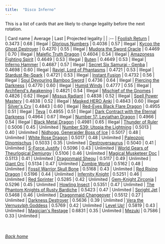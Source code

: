 ```yaml
---
title:  "Disco Inferno"
---
```


This is a list of cards that are likely to change legality before the next rotation.

| Card name | Average | Last | Projected legality |
| :-- |
[Foolish Return](https://db.ygoprodeck.com/card/?search=Foolish%20Return) | 0.3473 | 0.68 | Illegal |
[Glorious Numbers](https://db.ygoprodeck.com/card/?search=Glorious%20Numbers) | 0.4036 | 0.57 | Illegal |
[Kycoo the Ghost Destroyer](https://db.ygoprodeck.com/card/?search=Kycoo%20the%20Ghost%20Destroyer) | 0.4270 | 0.55 | Illegal |
[Mudora the Sword Oracle](https://db.ygoprodeck.com/card/?search=Mudora%20the%20Sword%20Oracle) | 0.4469 | 0.70 | Illegal |
[Malefic Truth Dragon](https://db.ygoprodeck.com/card/?search=Malefic%20Truth%20Dragon) | 0.4604 | 0.54 | Illegal |
[Amazoness Fighting Spirit](https://db.ygoprodeck.com/card/?search=Amazoness%20Fighting%20Spirit) | 0.4649 | 0.53 | Illegal |
[Buten](https://db.ygoprodeck.com/card/?search=Buten) | 0.4649 | 0.53 | Illegal |
[Inferno Hammer](https://db.ygoprodeck.com/card/?search=Inferno%20Hammer) | 0.4687 | 0.57 | Illegal |
[Secret Six Samurai - Genba](https://db.ygoprodeck.com/card/?search=Secret%20Six%20Samurai%20-%20Genba) | 0.4698 | 0.60 | Illegal |
[Raviel, Lord of Phantasms](https://db.ygoprodeck.com/card/?search=Raviel,%20Lord%20of%20Phantasms) | 0.4721 | 0.53 | Illegal |
[Stardust Re-Spark](https://db.ygoprodeck.com/card/?search=Stardust%20Re-Spark) | 0.4721 | 0.53 | Illegal |
[Instant Fusion](https://db.ygoprodeck.com/card/?search=Instant%20Fusion) | 0.4732 | 0.56 | Illegal |
[Soul Devouring Bamboo Sword](https://db.ygoprodeck.com/card/?search=Soul%20Devouring%20Bamboo%20Sword) | 0.4736 | 0.64 | Illegal |
[Piercing the Darkness](https://db.ygoprodeck.com/card/?search=Piercing%20the%20Darkness) | 0.4770 | 0.60 | Illegal |
[Humid Winds](https://db.ygoprodeck.com/card/?search=Humid%20Winds) | 0.4777 | 0.55 | Illegal |
[Archfiend's Awakening](https://db.ygoprodeck.com/card/?search=Archfiend's%20Awakening) | 0.4821 | 0.54 | Illegal |
[Mischief of the Gnomes](https://db.ygoprodeck.com/card/?search=Mischief%20of%20the%20Gnomes) | 0.4826 | 0.62 | Illegal |
[Missus Radiant](https://db.ygoprodeck.com/card/?search=Missus%20Radiant) | 0.4838 | 0.52 | Illegal |
[Spell Power Mastery](https://db.ygoprodeck.com/card/?search=Spell%20Power%20Mastery) | 0.4838 | 0.52 | Illegal |
[Masked HERO Anki](https://db.ygoprodeck.com/card/?search=Masked%20HERO%20Anki) | 0.4843 | 0.60 | Illegal |
[Silver's Cry](https://db.ygoprodeck.com/card/?search=Silver's%20Cry) | 0.4843 | 0.60 | Illegal |
[Red-Eyes Black Flare Dragon](https://db.ygoprodeck.com/card/?search=Red-Eyes%20Black%20Flare%20Dragon) | 0.4955 | 0.51 | Illegal |
[Teva](https://db.ygoprodeck.com/card/?search=Teva) | 0.4955 | 0.51 | Illegal |
[Dark Contract with the Eternal Darkness](https://db.ygoprodeck.com/card/?search=Dark%20Contract%20with%20the%20Eternal%20Darkness) | 0.4964 | 0.67 | Illegal |
[Number 17: Leviathan Dragon](https://db.ygoprodeck.com/card/?search=Number%2017:%20Leviathan%20Dragon) | 0.4966 | 0.54 | Illegal |
[Black Metal Dragon](https://db.ygoprodeck.com/card/?search=Black%20Metal%20Dragon) | 0.4981 | 0.65 | Illegal |
[Thunder of Ruler](https://db.ygoprodeck.com/card/?search=Thunder%20of%20Ruler) | 0.5006 | 0.45 | Unlimited |
[Number S39: Utopia the Lightning](https://db.ygoprodeck.com/card/?search=Number%20S39:%20Utopia%20the%20Lightning) | 0.5013 | 0.40 | Unlimited |
[Nidhogg, Generaider Boss of Ice](https://db.ygoprodeck.com/card/?search=Nidhogg,%20Generaider%20Boss%20of%20Ice) | 0.5017 | 0.48 | Unlimited |
[White Rose Dragon](https://db.ygoprodeck.com/card/?search=White%20Rose%20Dragon) | 0.5017 | 0.48 | Unlimited |
[Paleozoic Dinomischus](https://db.ygoprodeck.com/card/?search=Paleozoic%20Dinomischus) | 0.5033 | 0.35 | Unlimited |
[Destroyersaurus](https://db.ygoprodeck.com/card/?search=Destroyersaurus) | 0.5040 | 0.41 | Unlimited |
[S-Force Justify](https://db.ygoprodeck.com/card/?search=S-Force%20Justify) | 0.5096 | 0.43 | Unlimited |
[World Gears of Theurlogical Demiurgy](https://db.ygoprodeck.com/card/?search=World%20Gears%20of%20Theurlogical%20Demiurgy) | 0.5106 | 0.46 | Unlimited |
[Magical Musketeer Doc](https://db.ygoprodeck.com/card/?search=Magical%20Musketeer%20Doc) | 0.5113 | 0.41 | Unlimited |
[Dragonmaid Sheou](https://db.ygoprodeck.com/card/?search=Dragonmaid%20Sheou) | 0.5117 | 0.49 | Unlimited |
[Giant Orc](https://db.ygoprodeck.com/card/?search=Giant%20Orc) | 0.5134 | 0.47 | Unlimited |
[Zombie World](https://db.ygoprodeck.com/card/?search=Zombie%20World) | 0.5162 | 0.48 | Unlimited |
[Fossil Warrior Skull Bone](https://db.ygoprodeck.com/card/?search=Fossil%20Warrior%20Skull%20Bone) | 0.5168 | 0.43 | Unlimited |
[Red Rising Dragon](https://db.ygoprodeck.com/card/?search=Red%20Rising%20Dragon) | 0.5196 | 0.44 | Unlimited |
[Infernity Knight](https://db.ygoprodeck.com/card/?search=Infernity%20Knight) | 0.5251 | 0.46 | Unlimited |
[Red Sprinter](https://db.ygoprodeck.com/card/?search=Red%20Sprinter) | 0.5285 | 0.42 | Unlimited |
[Gem-Knight Zirconia](https://db.ygoprodeck.com/card/?search=Gem-Knight%20Zirconia) | 0.5296 | 0.45 | Unlimited |
[Howling Insect](https://db.ygoprodeck.com/card/?search=Howling%20Insect) | 0.5351 | 0.47 | Unlimited |
[The Phantom Knights of Rusty Bardiche](https://db.ygoprodeck.com/card/?search=The%20Phantom%20Knights%20of%20Rusty%20Bardiche) | 0.5423 | 0.47 | Unlimited |
[Spright Jet](https://db.ygoprodeck.com/card/?search=Spright%20Jet) | 0.5468 | 0.46 | Unlimited |
[Dragonmaid Changeover](https://db.ygoprodeck.com/card/?search=Dragonmaid%20Changeover) | 0.5512 | 0.27 | Unlimited |
[Darkness Destroyer](https://db.ygoprodeck.com/card/?search=Darkness%20Destroyer) | 0.5636 | 0.39 | Unlimited |
[Vera the Vernusylph Goddess](https://db.ygoprodeck.com/card/?search=Vera%20the%20Vernusylph%20Goddess) | 0.5769 | 0.42 | Unlimited |
[Level Up!](https://db.ygoprodeck.com/card/?search=Level%20Up!) | 0.5819 | 0.43 | Unlimited |
[Magician's Restage](https://db.ygoprodeck.com/card/?search=Magician's%20Restage) | 0.6831 | 0.35 | Unlimited |
[Mezuki](https://db.ygoprodeck.com/card/?search=Mezuki) | 0.7586 | 0.33 | Unlimited |

<br>

###### [Back home](index)
